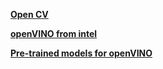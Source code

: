 __[Open CV](https://opencv.org/)__

__[openVINO from intel](https://software.intel.com/en-us/openvino-toolkit/documentation/get-started)__

__[Pre-trained models for openVINO](https://software.intel.com/en-us/openvino-toolkit/documentation/pretrained-models)__

